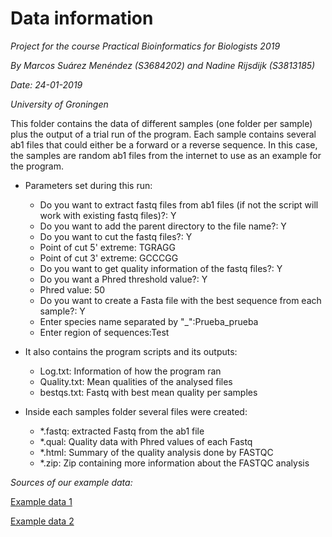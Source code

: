 # Data information

*Project for the course Practical Bioinformatics for Biologists 2019*

*By Marcos Suárez Menéndez (S3684202) and Nadine Rijsdijk (S3813185)*

*Date: 24-01-2019*

*University of Groningen*

This folder contains the data of different samples (one folder per sample) plus the output of a trial run of the program. Each sample contains several ab1 files that could either be a forward or a reverse sequence. In this case, the samples are random ab1 files from the internet to
use as an example for the program.

* Parameters set during this run:
  * Do you want to extract fastq files from ab1 files
  (if not the script will work with existing fastq files)?: Y
  * Do you want to add the parent directory to the file name?: Y
  * Do you want to cut the fastq files?: Y
  * Point of cut 5' extreme: TGRAGG
  * Point of cut 3' extreme: GCCCGG
  * Do you want to get quality information of the fastq files?: Y
  * Do you want a Phred threshold value?: Y
  * Phred value: 50
  * Do you want to create a Fasta file with the best sequence from each sample?: Y
  * Enter species name separated by "\_":Prueba_prueba
  * Enter region of sequences:Test

  
* It also contains the program scripts and its outputs:
  * Log.txt: Information of how the program ran
  * Quality.txt: Mean qualities of the analysed files
  * bestqs.txt: Fastq with best mean quality per samples

* Inside each samples folder several files were created:
  * \*.fastq: extracted Fastq from the ab1 file
  * \*.qual: Quality data with Phred values of each Fastq
  * \*.html: Summary of the quality analysis done by FASTQC
  * \*.zip: Zip containing more information about the FASTQC analysis



*Sources of our example data:*

[Example data 1](http://www.applied-maths.com/download/sample-data)

[Example data 2](https://github.com/labsquare/CutePeaks/tree/master/examples)
